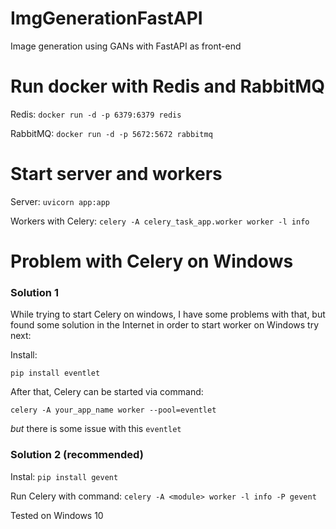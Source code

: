 # ImgGenerationFastAPI
Image generation using GANs with FastAPI as front-end

# Run docker with Redis and RabbitMQ
Redis:
`docker run -d -p 6379:6379 redis`

RabbitMQ:
`docker run -d -p 5672:5672 rabbitmq`

# Start server and workers
Server:
`uvicorn app:app`

Workers with Celery:
`celery -A celery_task_app.worker worker -l info`

# Problem with Celery on Windows
### Solution 1
While trying to start Celery on windows, I have some problems with that,
but found some solution in the Internet
in order to start worker on Windows try next:

Install:

`pip install eventlet`

After that, Celery can be started via command:

`celery -A your_app_name worker --pool=eventlet`

*but* there is some issue with this `eventlet`

### Solution 2 (recommended)

Instal:
`pip install gevent`

Run Celery with command: `celery -A <module> worker -l info -P gevent`


Tested on Windows 10